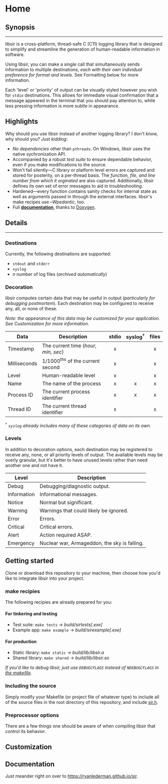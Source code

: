 # Home

## Synopsis

---

libsir is a cross-platform, thread-safe C (C11) logging library that is designed to simplify and streamline the generation of human-readable information in software.

Using libsir, you can make a single call that simultaneously sends information to multiple destinations, _each with their own individual preference for format and levels_. See Formatting below for more information.

Each 'level' or 'priority' of output can be visually styled however you wish for `stdio` destinations. This allows for immediate visual confirmation that a message appeared in the terminal that you should pay attention to, while less pressing information is more subtle in appearance.

## Highlights

Why should you use libsir instead of another logging library? I don't know, why should you? _Just kidding_:

- _No dependencies_ other than `pthreads`. On Windows, libsir uses the native sychronization API.
- Accompanied by a robust _test suite_ to ensure dependable behavior, even if you make modifications to the source.
- Won't fail silently&mdash;C library or platform level errors are captured and stored for posterity, on a per-thread basis. The _function, file, and line number from which it orginated_ are also captured. Additionally, libsir defines its own set of error messages to aid in troubleshooting.
- Hardened&mdash;every function contains sanity checks for internal state as well as arguments passed in through the external interfaces. libsir's make recipes use &ndash;_Wpedantic_, too.
- Full **[documentation](https://ryanlederman.github.io/sir)**, thanks to [Doxygen](http://www.stack.nl/~dimitri/doxygen/manual/index.html).

## Details

---

### Destinations

Currently, the following destinations are supported:

- `stdout` and `stderr`
- `syslog`
- _n_ number of log files (_archived automatically_)

### Decoration

libsir computes certain data that may be useful in output (_particularly for debugging postmortem_). Each destination may be configured to receive any, all, or none of these.

_Note: the appearance of this data may be customized for your application. See Customization for more information._


Data             |  Description                      | stdio | syslog<sup>†</sup> | files
---------------- | --------------------------------  | :---: | :-----:            | :----:
Timestamp        | The current time (_hour, min, sec_) | x     |                    | x
Milliseconds     | 1/1000<sup>ths</sup> of the current second    | x     |                    | x
Level            | Human-readable level              | x     |                    | x
Name             | The name of the process           | x     | x                  | x
Process ID       | The current process identifier    | x     | x                  | x
Thread ID        | The current thread identifier     | x     |                    | x

<sup>†</sup> _`syslog` already includes many of these categories of data on its own._

### Levels

In addition to decoration options, each destination may be registered to receive any, none, or all priority levels of output. The available levels may be overly granular, but it's better to have unused levels rather than need another one and not have it.

Level       | Description
----------- | --------------------------------------
Debug       | Debugging/diagnostic output.
Information | Informational messages.
Notice      | Normal but significant.
Warning     | Warnings that could likely be ignored.
Error       | Errors.
Critical    | Critical errors.
Alert       | Action required ASAP.
Emergency   | Nuclear war, Armageddon, the sky is falling.

## Getting started

Clone or download this repository to your machine, then choose how you'd like to integrate libsir into your project.

### make recipies

The following recipies are already prepared for you:

#### For tinkering and testing

- Test suite: `make tests` -> _build/sirtests[.exe]_
- Example app: `make example` -> _build/sirexample[.exe]_

#### For production

- Static library: `make static` -> _build/lib/libsir.a_
- Shared library: `make shared` -> _build/lib/libsir.so_

_If you'd like to debug libsir, just use `DEBUGCFLAGS` instead of `NDEBUGCFLAGS` in [the makefile](Makefile)._

### Including the source

Simply modify your Makefile (or project file of whatever type) to include all of the source files in the root directory of this repository, and include [sir.h](../sir.h).

### Preprocessor options

There are a few things one should be aware of when compiling libsir that control its behavior.

## Customization

## Documentation

Just meander right on over to <https://ryanlederman.github.io/sir>.
